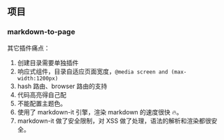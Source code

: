 ## 项目

### markdown-to-page

其它插件痛点：

1. 创建目录需要单独插件
2. 响应式组件，目录自适应页面宽度，`@media screen and (max-width:1200px)`
3. hash 路由、browser 路由的支持
4. 代码高亮得自己配
5. 不能配置主题色。
6. 使用了 markdown-it 引擎，渲染 markdown 的速度很快 🔥。
7. markdown-it 做了安全限制，对 XSS 做了处理，语法的解析和渲染都很安全。
